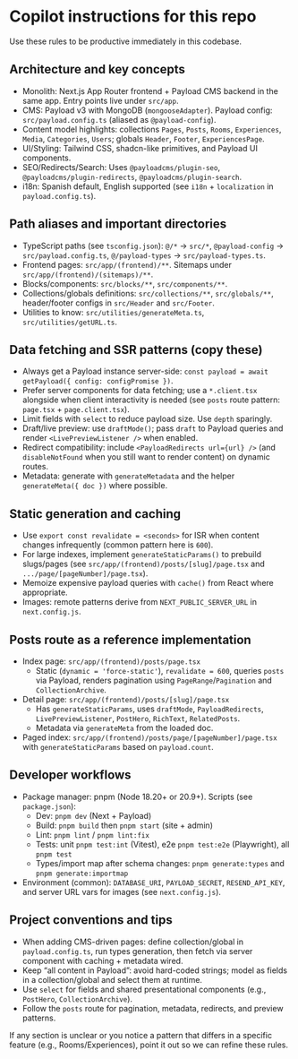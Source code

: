 # Copilot instructions for this repo

Use these rules to be productive immediately in this codebase.

## Architecture and key concepts

- Monolith: Next.js App Router frontend + Payload CMS backend in the same app. Entry points live under `src/app`.
- CMS: Payload v3 with MongoDB (`mongooseAdapter`). Payload config: `src/payload.config.ts` (aliased as `@payload-config`).
- Content model highlights: collections `Pages`, `Posts`, `Rooms`, `Experiences`, `Media`, `Categories`, `Users`; globals `Header`, `Footer`, `ExperiencesPage`.
- UI/Styling: Tailwind CSS, shadcn-like primitives, and Payload UI components.
- SEO/Redirects/Search: Uses `@payloadcms/plugin-seo`, `@payloadcms/plugin-redirects`, `@payloadcms/plugin-search`.
- i18n: Spanish default, English supported (see `i18n` + `localization` in `payload.config.ts`).

## Path aliases and important directories

- TypeScript paths (see `tsconfig.json`): `@/*` → `src/*`, `@payload-config` → `src/payload.config.ts`, `@/payload-types` → `src/payload-types.ts`.
- Frontend pages: `src/app/(frontend)/**`. Sitemaps under `src/app/(frontend)/(sitemaps)/**`.
- Blocks/components: `src/blocks/**`, `src/components/**`.
- Collections/globals definitions: `src/collections/**`, `src/globals/**`, header/footer configs in `src/Header` and `src/Footer`.
- Utilities to know: `src/utilities/generateMeta.ts`, `src/utilities/getURL.ts`.

## Data fetching and SSR patterns (copy these)

- Always get a Payload instance server-side: `const payload = await getPayload({ config: configPromise })`.
- Prefer server components for data fetching; use a `*.client.tsx` alongside when client interactivity is needed (see `posts` route pattern: `page.tsx` + `page.client.tsx`).
- Limit fields with `select` to reduce payload size. Use `depth` sparingly.
- Draft/live preview: use `draftMode()`; pass `draft` to Payload queries and render `<LivePreviewListener />` when enabled.
- Redirect compatibility: include `<PayloadRedirects url={url} />` (and `disableNotFound` when you still want to render content) on dynamic routes.
- Metadata: generate with `generateMetadata` and the helper `generateMeta({ doc })` where possible.

## Static generation and caching

- Use `export const revalidate = <seconds>` for ISR when content changes infrequently (common pattern here is `600`).
- For large indexes, implement `generateStaticParams()` to prebuild slugs/pages (see `src/app/(frontend)/posts/[slug]/page.tsx` and `.../page/[pageNumber]/page.tsx`).
- Memoize expensive payload queries with `cache()` from React where appropriate.
- Images: remote patterns derive from `NEXT_PUBLIC_SERVER_URL` in `next.config.js`.

## Posts route as a reference implementation

- Index page: `src/app/(frontend)/posts/page.tsx`
  - Static (`dynamic = 'force-static'`), `revalidate = 600`, queries `posts` via Payload, renders pagination using `PageRange`/`Pagination` and `CollectionArchive`.
- Detail page: `src/app/(frontend)/posts/[slug]/page.tsx`
  - Has `generateStaticParams`, uses `draftMode`, `PayloadRedirects`, `LivePreviewListener`, `PostHero`, `RichText`, `RelatedPosts`.
  - Metadata via `generateMeta` from the loaded doc.
- Paged index: `src/app/(frontend)/posts/page/[pageNumber]/page.tsx` with `generateStaticParams` based on `payload.count`.

## Developer workflows

- Package manager: pnpm (Node 18.20+ or 20.9+). Scripts (see `package.json`):
  - Dev: `pnpm dev` (Next + Payload)
  - Build: `pnpm build` then `pnpm start` (site + admin)
  - Lint: `pnpm lint` / `pnpm lint:fix`
  - Tests: unit `pnpm test:int` (Vitest), e2e `pnpm test:e2e` (Playwright), all `pnpm test`
  - Types/import map after schema changes: `pnpm generate:types` and `pnpm generate:importmap`
- Environment (common): `DATABASE_URI`, `PAYLOAD_SECRET`, `RESEND_API_KEY`, and server URL vars for images (see `next.config.js`).

## Project conventions and tips

- When adding CMS-driven pages: define collection/global in `payload.config.ts`, run types generation, then fetch via server component with caching + metadata wired.
- Keep “all content in Payload”: avoid hard-coded strings; model as fields in a collection/global and select them at runtime.
- Use `select` for fields and shared presentational components (e.g., `PostHero`, `CollectionArchive`).
- Follow the `posts` route for pagination, metadata, redirects, and preview patterns.

If any section is unclear or you notice a pattern that differs in a specific feature (e.g., Rooms/Experiences), point it out so we can refine these rules.
